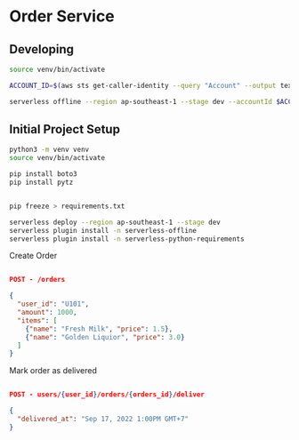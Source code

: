 # Order Service

## Developing

```sh
source venv/bin/activate

ACCOUNT_ID=$(aws sts get-caller-identity --query "Account" --output text)

serverless offline --region ap-southeast-1 --stage dev --accountId $ACCOUNT_ID
```

## Initial Project Setup

```sh
python3 -m venv venv
source venv/bin/activate

pip install boto3
pip install pytz


pip freeze > requirements.txt

serverless deploy --region ap-southeast-1 --stage dev
serverless plugin install -n serverless-offline
serverless plugin install -n serverless-python-requirements 

```



Create Order

```json

POST - /orders

{
  "user_id": "U101",
  "amount": 1000,
  "items": [
    {"name": "Fresh Milk", "price": 1.5},
    {"name": "Golden Liquior", "price": 3.0}
  ]
}
```

Mark order as delivered

```json

POST - users/{user_id}/orders/{orders_id}/deliver

{
  "delivered_at": "Sep 17, 2022 1:00PM GMT+7"
}
```